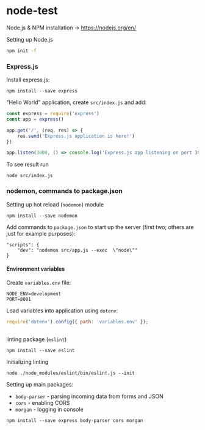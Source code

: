 # node-test

Node.js & NPM installation -> https://nodejs.org/en/


Setting up Node.js
```bash
npm init -f
```

### Express.js

Install express.js:
```
npm install --save express
```
"Hello World" application, create `src/index.js` and add:
```javascript
const express = require('express')
const app = express()

app.get('/', (req, res) => {
    res.send('Express.js application is here!')
})

app.listen(3000, () => console.log('Express.js app listening on port 3000!'))
```
To see result run
```
node src/index.js
```

### nodemon, commands to package.json

Setting up hot reload (`nodemon`) module
```
npm install --save nodemon
```
Add commands to `package.json` to start up the server (first two; others are just for example purposes):
```
"scripts": {
    "dev": "nodemon src/app.js --exec  \"node\""
}
```

#### Environment variables

Create `variables.env` file:
```
NODE_ENV=development
PORT=8081
```

Load variables into application using `dotenv`:
```javascript
require('dotenv').config({ path: 'variables.env' });
```

## #############


linting package (`eslint`)
```
npm install --save eslint
```
Initializing linting
```
node ./node_modules/eslint/bin/eslint.js --init
```


Setting up main packages:
* `body-parser` - parsing incoming data from forms and JSON
* `cors` - enabling CORS
* `morgan` - logging in console
```
npm install --save express body-parser cors morgan
```






